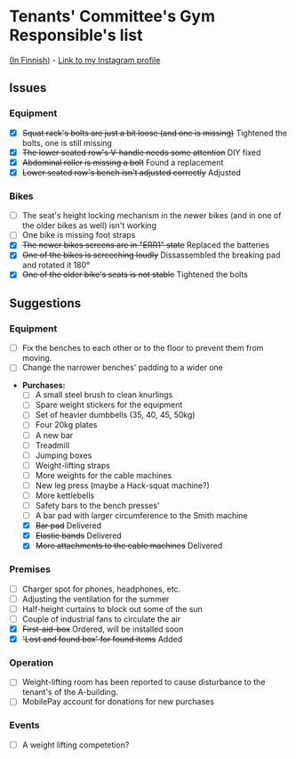 # Tenants' Committee's Gym Responsible's list
[(In Finnish)](README-FI.md) - [Link to my Instagram profile](https://www.instagram.com/s_u_n_d_e/)

## Issues

### Equipment
- [x] ~~Squat rack's bolts are just a bit loose (and one is missing)~~ Tightened the bolts, one is still missing
- [x] ~~The lower seated row's V-handle needs some attention~~ DIY fixed
- [x] ~~Abdominal roller is missing a bolt~~ Found a replacement
- [x] ~~Lower seated row's bench isn't adjusted correctly~~ Adjusted

### Bikes
- [ ] The seat's height locking mechanism in the newer bikes (and in one of the older bikes as well) isn't working
- [ ] One bike is missing foot straps
- [x] ~~The newer bikes screens are in "ERR1" state~~ Replaced the batteries
- [x] ~~One of the bikes is screeching loudly~~ Dissassembled the breaking pad and rotated it 180°
- [x] ~~One of the older bike's seats is not stable~~ Tightened the bolts

## Suggestions

### Equipment
- [ ] Fix the benches to each other or to the floor to prevent them from moving.
- [ ] Change the narrower benches' padding to a wider one
- **Purchases:**
  - [ ] A small steel brush to clean knurlings
  - [ ] Spare weight stickers for the equipment
  - [ ] Set of heavier dumbbells (35, 40, 45, 50kg)
  - [ ] Four 20kg plates
  - [ ] A new bar
  - [ ] Treadmill
  - [ ] Jumping boxes
  - [ ] Weight-lifting straps
  - [ ] More weights for the cable machines
  - [ ] New leg press (maybe a Hack-squat machine?)
  - [ ] More kettlebells
  - [ ] Safety bars to the bench presses'
  - [ ] A bar pad with larger circumference to the Smith machine
  - [x] ~~Bar pad~~ Delivered 
  - [x] ~~Elastic bands~~ Delivered
  - [x] ~~More attachments to the cable machines~~ Delivered

### Premises

- [ ] Charger spot for phones, headphones, etc.
- [ ] Adjusting the ventilation for the summer
- [ ] Half-height curtains to block out some of the sun
- [ ] Couple of industrial fans to circulate the air
- [x] ~~First-aid-box~~ Ordered, will be installed soon
- [x] ~~'Lost and found box' for found items~~ Added

### Operation
- [ ] Weight-lifting room has been reported to cause disturbance to the tenant's of the A-building.
- [ ] MobilePay account for donations for new purchases

### Events
- [ ] A weight lifting competetion? 
